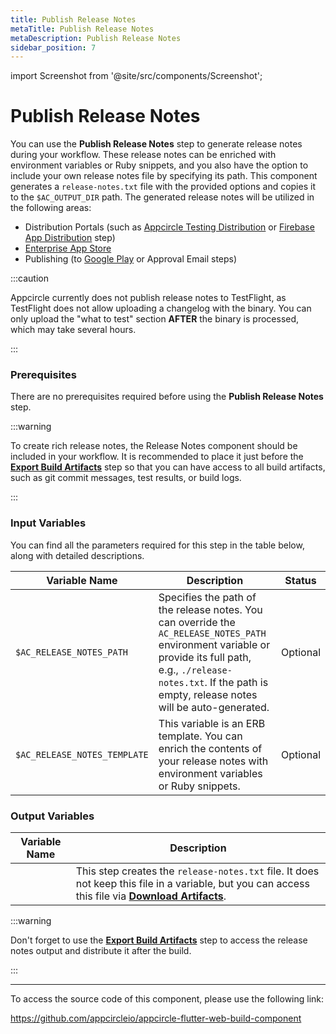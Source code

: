 ```yaml
---
title: Publish Release Notes
metaTitle: Publish Release Notes
metaDescription: Publish Release Notes
sidebar_position: 7
---
```


import Screenshot from '@site/src/components/Screenshot';

# Publish Release Notes

You can use the **Publish Release Notes** step to generate release notes during your workflow. These release notes can be enriched with environment variables or Ruby snippets, and you also have the option to include your own release notes file by specifying its path. This component generates a `release-notes.txt` file with the provided options and copies it to the `$AC_OUTPUT_DIR` path. The generated release notes will be utilized in the following areas:

- Distribution Portals (such as [Appcircle Testing Distribution](/distribute) or [Firebase App Distribution](https://github.com/appcircleio/appcircle-firebase-distribution-component) step)
- [Enterprise App Store](/enterprise-appstore)
- Publishing (to [Google Play](/publish-integrations/android-publish-integrations/send-to-googleplay) or Approval Email steps)

:::caution

Appcircle currently does not publish release notes to TestFlight, as TestFlight does not allow uploading a changelog with the binary. You can only upload the "what to test" section **AFTER** the binary is processed, which may take several hours.

:::

### Prerequisites

There are no prerequisites required before using the **Publish Release Notes** step.

<Screenshot url='https://cdn.appcircle.io/docs/assets/workflow-publish-release-notes-edit.png' />

:::warning

To create rich release notes, the Release Notes component should be included in your workflow. It is recommended to place it just before the [**Export Build Artifacts**](/workflows/common-workflow-steps/build-and-test/export-build-artifacts) step so that you can have access to all build artifacts, such as git commit messages, test results, or build logs.

:::

### Input Variables

You can find all the parameters required for this step in the table below, along with detailed descriptions.

<Screenshot url='https://cdn.appcircle.io/docs/assets/workflow-publish-release-notes-input.png' />

| Variable Name                | Description                                                                                                                                                                                                                   | Status   |
| ---------------------------- | ----------------------------------------------------------------------------------------------------------------------------------------------------------------------------------------------------------------------------- | -------- |
| `$AC_RELEASE_NOTES_PATH`     | Specifies the path of the release notes. You can override the `AC_RELEASE_NOTES_PATH` environment variable or provide its full path, e.g., `./release-notes.txt`. If the path is empty, release notes will be auto-generated. | Optional |
| `$AC_RELEASE_NOTES_TEMPLATE` | This variable is an ERB template. You can enrich the contents of your release notes with environment variables or Ruby snippets.                                                                                              | Optional |

### Output Variables

| Variable Name | Description                                                                                                                                                                                                                                              |
| ------------- | -------------------------------------------------------------------------------------------------------------------------------------------------------------------------------------------------------------------------------------------------------- |
| ` `           | This step creates the `release-notes.txt` file. It does not keep this file in a variable, but you can access this file via [**Download Artifacts**](/workflows/common-workflow-steps/build-and-test/export-build-artifacts#download-exported-artifacts). |

<Screenshot url='https://cdn.appcircle.io/docs/assets/workflow-publish-release-notes-output.png' />

:::warning

Don't forget to use the [**Export Build Artifacts**](/workflows/common-workflow-steps/build-and-test/export-build-artifacts) step to access the release notes output and distribute it after the build.

:::

---

To access the source code of this component, please use the following link:

https://github.com/appcircleio/appcircle-flutter-web-build-component
